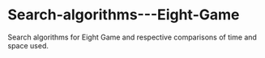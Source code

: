 # Search-algorithms---Eight-Game

Search algorithms for Eight Game and respective comparisons of time and space used.
